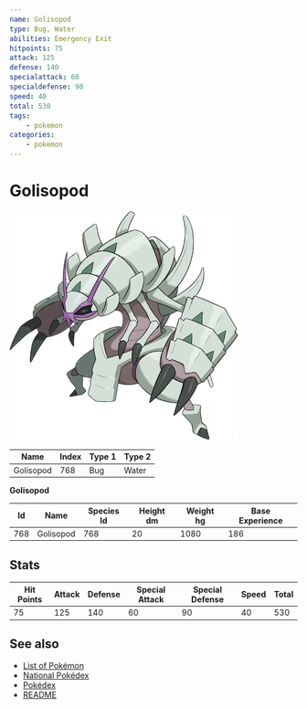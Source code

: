 ```yaml
---
name: Golisopod
type: Bug, Water
abilities: Emergency Exit
hitpoints: 75
attack: 125
defense: 140
specialattack: 60
specialdefense: 90
speed: 40
total: 530
tags:
    - pokemon
categories:
    - pokemon
---
```


# Golisopod


![Golisopod](images/768.png)

| **Name** | **Index** | **Type 1** | **Type 2** |
|----|----|----|----|
| Golisopod | 768 | Bug | Water  |

**Golisopod** 




| **Id** | **Name** | **Species Id** | **Height dm** | **Weight hg** | **Base Experience** |
|--------|----------|----------------|------------|------------|---------------------|
| 768 | Golisopod | 768 | 20 | 1080 | 186 |



## Stats

| **Hit Points** | **Attack** | **Defense** | **Special Attack** | **Special Defense** | **Speed** | **Total** |
|----------------|------------|-------------|--------------------|---------------------|-----------|-----------|
| 75 | 125 | 140 | 60 | 90 | 40 | 530 |

## See also

- [List of Pokémon](../pokemon.md)
- [National Pokédex](../national_pokedex.md)
- [Pokédex](../pokedex.md)
- [README](../README.md)
